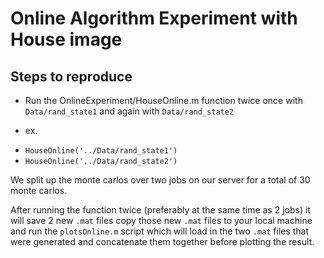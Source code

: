 # Online Algorithm Experiment with House image
## Steps to reproduce
- Run the OnlineExperiment/HouseOnline.m function twice once with `Data/rand_state1` and again with `Data/rand_state2`
+ ex.
- `HouseOnline('../Data/rand_state1')`
- `HouseOnline('../Data/rand_state2')`

We split up the monte carlos over two jobs on our server for a total of 30 monte carlos.

After running the function twice (preferably at the same time as 2 jobs) it will save 2 new `.mat` files copy those new `.mat` files to your local machine and run the  `plotsOnline.m` script which will load in the two `.mat` files that were generated and concatenate them together before plotting the result. 
